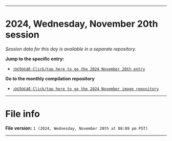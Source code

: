 
***

# 2024, Wednesday, November 20th session

_Session data for this day is available in a separate repository._

**Jump to the specific entry:**

- [:octocat: `Click/tap here to go the 2024 November 20th entry`](https://github.com/seanpm2001/SeansLifeArchive_Images_ModernSmurfsVillage_Y2024_V11/tree/SeansLifeArchive_ModernSmurfsVillage_Y2024_V11_Main-dev/2024/11_November/20/)

**Go to the monthly compilation repository**

- [:octocat: `Click/tap here to go the 2024 November image repository`](https://github.com/seanpm2001/SeansLifeArchive_Images_ModernSmurfsVillage_Y2024_V11/)

***

# File info

**File version:** `1 (2024, Wednesday, November 20th at 08:09 pm PST)`

***
